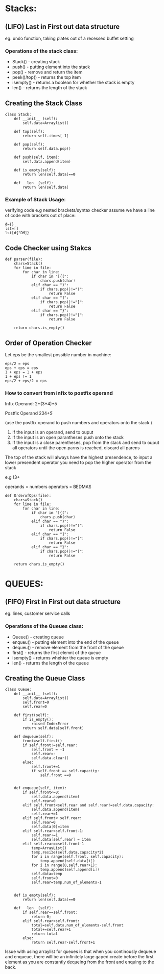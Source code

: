 # Stacks: 
## (LIFO) Last in First out data structure
eg. undo function, taking plates out of a recessed buffet setting

### Operations of the stack class:

- Stack() - creating stack
- push() - putting element into the stack
- pop() - remove and return the item 
- peek()/top() - returns the top item 
- isempty() - returns a boolean for whether the stack is empty
- len() - returns the length of the stack 




## Creating the Stack Class

    class Stack:
        def __init__ (self):
            self.data=Arraylist()

        def top(self):
            return self.itmes[-1]

        def pop(self):
            return self.data.pop()

        def push(self, item):
            self.data.append(item) 

        def is_empty(self):
            return len(self.data)==0

        def __len__(self): 
            return len(self.data)

    
### Example of Stack Usage:
verifying code e.g nested brackets/syntax checker 
assume we have a line of code with brackets out of place:
> 
    d={}
    lst=[]
    lst[d{"DM]} 
>

## Code Checker using Stakcs
>
    def parser(file): 
        chars=Stack()
        for line in file:
            for char in line:
                if char in "[{(":
                    chars.push(char)
                elif char == ")":
                    if chars.pop()!="(":
                        return False
                elif char == "]":
                    if chars.pop()!="[":
                        return False
                elif char == "}":
                    if chars.pop()!="{":
                        return False
        
        return chars.is_empty()
                    
## Order of Operation Checker

Let eps be the smallest possible number in machine:
> 
    eps/2 = eps
    eps + eps = eps
    1 + eps = 1 + eps
    1 + eps != 1 
    eps/2 + eps/2 = eps

>

### How to convert from infix to postfix operand

Infix Operand: 2*(3+4)*5

Postfix Operand 234+*5*

(use the postfix operand to push numbers and operators onto the stack )

1. If the input is an operand, send to ouput
2. If the input is an open parantheses push onto the stack 
3. If the input is a close parentheses, pop from the stack and send to ouput all operators until the open parns is reached, discard all parens

The top of the stack will always have the highest presendence, to input a lower presendent operator you need to pop the higher operator from the stack 

e.g 
)3+

operands = numbers
operators = BEDMAS



> 
    def OrderofOps(file): 
        chars=Stack()
        for line in file:
            for char in line:
                if char in "[{(":
                    chars.push(char)
                elif char == ")":
                    if chars.pop()!="(":
                        return False
                elif char == "]":
                    if chars.pop()!="[":
                        return False
                elif char == "}":
                    if chars.pop()!="{":
                        return False
        
        return chars.is_empty()
            

    

# QUEUES: 
## (FIFO) First in First out data structure
eg. lines, customer service calls

### Operations of the Queues class:

- Queue() - creating queue
- enqueu() - putting element into the end of the queue
- dequeu() - remove element from the front of the queue
- first() - returns the first elemnt of the queue
- isempty() - returns whehter the queue is empty
- len() - returns the length of the queue

## Creating the Queue Class

    class Queue:
        def __init__ (self):
            self.data=Arraylist()
            self.front=0
            self.rear=0

        def first(self):
            if is_empty():
                raised IndexError
            return self.data[self.front]

        def dequeue(self):
            front=self.first()
            if self.front!=self.rear:
                self.front = -1
                self.rear=-
                self.data.clear()
            else:
                self.front+=1
                if self.front == self.capacity:
                    self.front ==0
            

        def enqueue(self, item):
            if self.front<=0:
                self.data.append(item)
                self.rear=0
            elif self.front<self.rear and self.rear!=self.data.capacity:
                self.data.append(item)
                self.rear+=1
            elif self.front< self.rear:
                self.rear=0
                self.data[0]=item
            elif self.rear<self.front-1:
                self.rear+=1
                self.data[self.rear] = item 
            elif self.rear==self.front-1
                temp=ArrayList()
                temp.resize(self.data.capacity*2)
                for i in range(self.front, self.capacity):
                    temp.append(self.data[i])
                for i in range(0,self.rear+1):
                    temp.append(self.append[i]) 
                self.data=temp
                self.front=0
                self.rear=temp.num_of_elements-1


        def is_empty(self):
            return len(self.data)==0

        def __len__(self): 
            if self.rear==self.front:
                return 0;
            elif self.rear<self.front:
                total=self.data.num_of_elements-self.front
                total+=self.rear+1
                return total
            else:
                return self.rear-self.front+1

Issue with using arraylist for queues is that when you continously dequeue and enqueue, there will be an infinitely large gaped create before the first element as you are constantly dequeing from the front and enquing to the back. 





    

